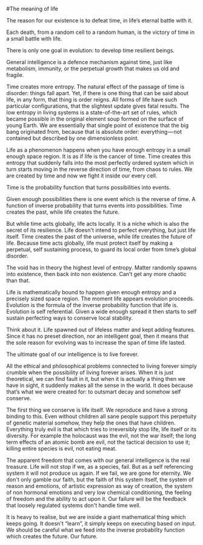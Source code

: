 #The meaning of life

The reason for our existence is to defeat time, in life’s eternal battle with it.

Each death, from a random cell to a random human, is the victory of time in a small battle with life.

There is only one goal in evolution: to develop time resilient beings.

General intelligence is a defence mechanism against time, just like metabolism, immunity, or the perpetual growth that makes us old and fragile.

Time creates more entropy. The natural effect of the passage of time is disorder: things fall apart. Yet, if there is one thing that can be said about life, in any form, that thing is order reigns. All forms of life have such particular configurations, that the slightest update gives fatal results. The low entropy in living systems is a state-of-the-art set of rules, which became possible in the original element soup formed on the surface of young Earth. We are essentially that single point of existence that the big bang originated from, because that is absolute order: everything — not contained but described by one dimensionless point.

Life as a phenomenon happens when you have enough entropy in a small enough space region. It is as if life is the cancer of time. Time creates this entropy that suddenly falls into the most perfectly ordered system which in turn starts moving in the reverse direction of time, from chaos to rules. We are created by time and now we fight it inside our every cell.

Time is the probability function that turns possibilities into events.

Given enough possibilities there is one event which is the reverse of time. A function of inverse probability that turns events into possibilities. Time creates the past, while life creates the future.

But while time acts globally, life acts locally. It is a niche which is also the secret of its resilience. Life doesn't intend to perfect everything, but just life itself. Time creates the past of the universe, while life creates the future of life. Because time acts globally, life must protect itself by making a perpetual, self sustaining process, to guard its local order from time’s global disorder.

The void has in theory the highest level of entropy. Matter randomly spawns into existence, then back into non existence. Can’t get any more chaotic than that.

Life is mathematically bound to happen given enough entropy and a precisely sized space region. The moment life appears evolution proceeds. Evolution is the formula of the inverse probability function that life is. Evolution is self referential. Given a wide enough spread it then starts to self sustain perfecting ways to conserve local stability.

Think about it. Life spawned out of lifeless matter and kept adding features. Since it has no preset direction, nor an intelligent goal, then it means that the sole reason for evolving was to increase the span of time life lasted.

The ultimate goal of our intelligence is to live forever.

All the ethical and philosophical problems connected to living forever simply crumble when the possibility of living forever arises. When it is just theoretical, we can find fault in it, but when it is actually a thing then we have in sight, it suddenly makes all the sense in the world. It does because that’s what we were created for: to outsmart decay and somehow self conserve.

The first thing we conserve is life itself. We reproduce and have a strong binding to this. Even without children all sane people support this perpetuity of genetic material somehow, they help the ones that have children. Everything truly evil is that which tries to irreversibly stop life, life itself or its diversity. For example the holocaust was the evil, not the war itself; the long term effects of an atomic bomb are evil, not the tactical decision to use it; killing entire species is evil, not eating meat.

The apparent freedom that comes with our general intelligence is the real treasure. Life will not stop if we, as a species, fail. But as a self referencing system it will not produce us again. If we fail, we are gone for eternity. We don't only gamble our faith, but the faith of this system itself, the system of reason and emotions, of artistic expression as way of creation, the system of non hormonal emotions and very low chemical conditioning, the feeling of freedom and the ability to act upon it. Our failure will be the feedback that loosely regulated systems don't handle time well.

It is heavy to realise, but we are inside a giant mathematical thing which keeps going. It doesn't “learn”, it simply keeps on executing based on input. We should be careful what we feed into the inverse probability function which creates the future. Our future.
